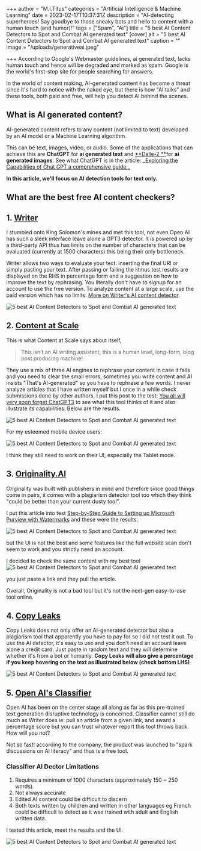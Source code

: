 +++
author = "M.I.Titus"
categories = "Artificial Intelligence & Machine Learning"
date = 2023-02-17T10:37:31Z
description = "AI-detecting superheroes! Say goodbye to those sneaky bots and hello to content with a human touch (and humor)!"
tags = ["Spam", "Ai"]
title = "5 best AI Content Detectors to Spot and Combat AI generated text"
[cover]
alt = "5 best AI Content Detectors to Spot and Combat AI generated text"
caption = ""
image = "/uploads/generativeai.jpeg"

+++
According to Google's Webmaster guidelines, ai generated text, lacks human touch and hence will be degraded and marked as spam. Google is the world's first-stop site for people searching for answers.

In the world of content making, AI-generated content has become a threat since it's hard to notice with the naked eye, but there is how "AI talks" and these tools, both paid and free, will help you detect AI behind the scenes.

## What is AI generated content?

AI-generated content refers to any content (not limited to text) developed by an AI model or a Machine Learning algorithm.

This can be text, images, video, or audio. Some of the applications that can achieve this are **ChatGPT** for **ai generated text** and [**Dalle-2  **](https://www.bunnieabc.com/posts/what-are-the-best-ai-image-generator-tools/#dall-e-2httpsopenaicomdall-e-2)for **ai generated images**. See what ChatGPT is in the article: [_Exploring the Capabilities of Chat GPT a comprehensive guide _](https://www.bunnieabc.com/posts/what-is-chat-gpt-and-why-you-need-it/)

**In this article, we'll focus on AI detection tools for text only.**

## What are the best free AI content checkers?

## 1. [Writer](https://writer.com/ai-content-detector/)

I stumbled onto King Solomon's mines and met this tool, not even Open AI has such a sleek interface leave alone a GPT3 detector. It is powered up by a third-party API thus has limits on the number of characters that can be evaluated (currently at 1500 characters) this being their only bottleneck.

Writer allows two ways to evaluate your text: inserting the final URl or simply pasting your text. After passing or failing the litmus test results are displayed on the RHS in percentage form and a suggestion on how to improve the text by rephrasing. You literally don't have to signup for an account to use the free version. To analyze content at a large scale, use the paid version which has no limits. [More on Writer's AI content detector](https://support.writer.com/article/205-ai-content-detector).

![5 best AI Content Detectors to Spot and Combat AI generated text](/uploads/screenshot-from-2023-02-24-08-09-15.png)

## 2. [Content at Scale](https://contentatscale.ai/ai-content-detector/)

This is what Content at Scale says about itself,

> This isn’t an AI writing assistant, this is a human level, long-form, blog post producing machine!

They use a mix of three AI engines to rephrase your content in case it fails and you need to clear the small errors, sometimes you write content and AI insists "That's AI-generated" so you have to rephrase a few words. I never analyze articles that I have written myself but I once in a while check submissions done by other authors. I put this post to the test:  [You all will very soon forget ChatGPT3](https://www.bunnieabc.com/posts/you-all-will-very-soon-forget-chatgpt3/) to see what this tool thinks of it and also illustrate its capabilities. Below are the results.

![5 best AI Content Detectors to Spot and Combat AI generated text](/uploads/screenshot-from-2023-02-24-08-42-58.png)

For my esteemed mobile device users:

![5 best AI Content Detectors to Spot and Combat AI generated text](/uploads/screenshot-from-2023-02-24-08-45-13.png)

I think they still need to work on their UI, especially the Tablet mode.

## 3. [Originality.AI](https://originality.ai/)

Originality was built with publishers in mind and therefore since good things come in pairs, it comes with a plagiarism detector tool too which they think "could be better than your current dusty tool".

I put this article into test [Step-by-Step Guide to Setting up Microsoft Purview with Watermarks](https://www.bunnieabc.com/posts/step-by-step-guide-to-setting-up-microsoft-purview-with-watermarks/) and these were the results.

![5 best AI Content Detectors to Spot and Combat AI generated text](/uploads/screenshot-from-2023-02-24-09-06-21.png)

but the UI is not the best and some features like the full website scan don't seem to work and you strictly need an account.

I decided to check the same content with my best tool ![5 best AI Content Detectors to Spot and Combat AI generated text](/uploads/screenshot-from-2023-02-24-09-10-39.png)

you just paste a link and they pull the article.

Overall, Originality is not a bad tool but it's not the next-gen easy-to-use tool online.

## 4. [Copy Leaks](https://copyleaks.com/features/ai-content-detector)

Copy Leaks does not only offer an AI-generated detector but also a plagiarism tool that apparently you have to pay for so I did not test it out. To use the AI detector, it's easy to use and you don't need an account leave alone a credit card. Just paste in random text and they will determine whether it's from a bot or humanly. **Copy Leaks will also give a percentage if you keep hovering on the text as illustrated below (check bottom LHS)**

![5 best AI Content Detectors to Spot and Combat AI generated text](/uploads/screenshot-from-2023-02-24-14-58-12.png)

## 5. [Open AI's Classifier](https://platform.openai.com/ai-text-classifier)

Open AI has been on the center stage all along as far as this pre-trained text generation disruptive technology is concerned. Classifier cannot still do much as Writer does ie: pull an article from a given link, and award a percentage score but you can trust whatever report this tool throws back. How will you not?

Not so fast! according to the company, the product was launched to "spark discussions on AI literacy" and thus is a free tool.

### Classifier AI Dector Limitations

1. Requires a minimum of 1000 characters (approximately 150 \~ 250 words).
2. Not always accurate
3. Edited AI content could be difficult to discern
4. Both texts written by children and written in other languages eg French could be difficult to detect as it was trained with adult and English written data.

I tested this article, meet the results and the UI.

![5 best AI Content Detectors to Spot and Combat AI generated text](/uploads/screenshot-from-2023-02-24-15-41-40.png)